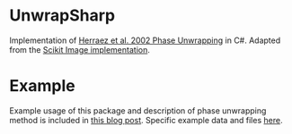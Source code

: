# UnwrapSharp
Implementation of [Herraez et al. 2002 Phase Unwrapping](https://www.osapublishing.org/ao/abstract.cfm?uri=ao-41-35-7437) in C#. Adapted from the [Scikit Image implementation](https://github.com/scikit-image/scikit-image/blob/master/skimage/restoration/unwrap_2d_ljmu.c).

# Example
Example usage of this package and description of phase unwrapping method is included in [this blog post](https://openbits.app/posts/phase-unwrap/). Specific example data and files [here](https://openbits.app/phase-unwrap/static/UnwrapBlogPostRepeatability.zip).
